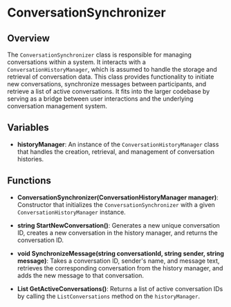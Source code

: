 # ConversationSynchronizer

## Overview
The `ConversationSynchronizer` class is responsible for managing conversations within a system. It interacts with a `ConversationHistoryManager`, which is assumed to handle the storage and retrieval of conversation data. This class provides functionality to initiate new conversations, synchronize messages between participants, and retrieve a list of active conversations. It fits into the larger codebase by serving as a bridge between user interactions and the underlying conversation management system.

## Variables
- **historyManager**: An instance of the `ConversationHistoryManager` class that handles the creation, retrieval, and management of conversation histories.

## Functions
- **ConversationSynchronizer(ConversationHistoryManager manager)**: Constructor that initializes the `ConversationSynchronizer` with a given `ConversationHistoryManager` instance.
  
- **string StartNewConversation()**: Generates a new unique conversation ID, creates a new conversation in the history manager, and returns the conversation ID.

- **void SynchronizeMessage(string conversationId, string sender, string message)**: Takes a conversation ID, sender's name, and message text, retrieves the corresponding conversation from the history manager, and adds the new message to that conversation.

- **List<string> GetActiveConversations()**: Returns a list of active conversation IDs by calling the `ListConversations` method on the `historyManager`.